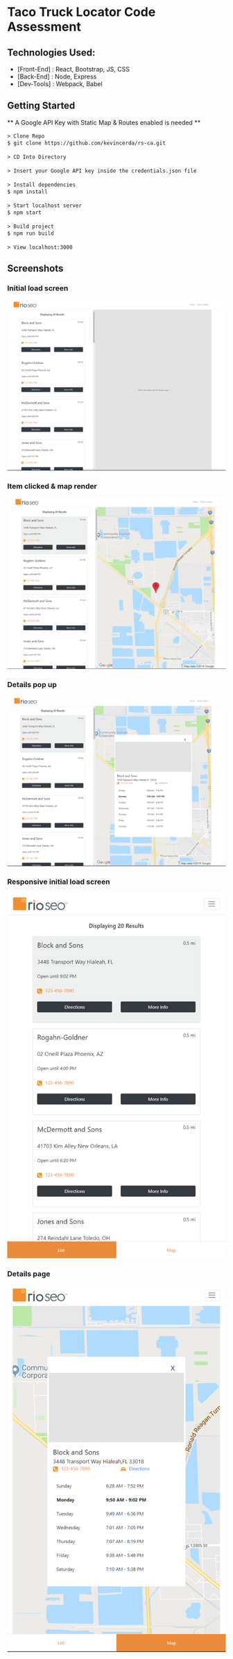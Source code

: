 # Taco Truck Locator Code Assessment

## Technologies Used:

- [Front-End] : React, Bootstrap, JS, CSS
- [Back-End] : Node, Express
- [Dev-Tools] : Webpack, Babel

## Getting Started

** A Google API Key with Static Map & Routes enabled is needed **

```
> Clone Repo
$ git clone https://github.com/kevincerda/rs-ca.git

> CD Into Directory

> Insert your Google API key inside the credentials.json file

> Install dependencies
$ npm install

> Start localhost server
$ npm start

> Build project
$ npm run build

> View localhost:3000

```

## Screenshots

### Initial load screen

![alt text](product-screenshots/default.png)

### Item clicked & map render

![alt text](product-screenshots/item-clicked.png)

### Details pop up

![alt text](product-screenshots/more-info-clicked.png)

### Responsive initial load screen

![alt text](product-screenshots/responsive-default.png)

### Details page

![alt text](product-screenshots/responsive-details.png)
